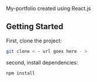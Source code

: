 My-portfolio  created using React.js

## Getting Started

First, clone the project:

```bash
git clone < - url goes here - >
```

second, install dependencies:

```bash
npm install
```
